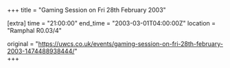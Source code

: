 +++
title = "Gaming Session on Fri 28th February 2003"

[extra]
time = "21:00:00"
end_time = "2003-03-01T04:00:00Z"
location = "Ramphal R0.03/4"

original = "https://uwcs.co.uk/events/gaming-session-on-fri-28th-february-2003-1474488938444/"    
+++



